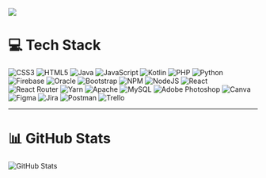 [![](https://visitcount.itsvg.in/api?id=Kitinun&icon=0&color=0)](https://visitcount.itsvg.in)

# 💻 Tech Stack
<p>
    <img src="https://img.shields.io/badge/css3-%231572B6.svg?style=flat&logo=css3&logoColor=white" alt="CSS3"/>
    <img src="https://img.shields.io/badge/html5-%23E34F26.svg?style=flat&logo=html5&logoColor=white" alt="HTML5"/>
    <img src="https://img.shields.io/badge/java-%23ED8B00.svg?style=flat&logo=java&logoColor=white" alt="Java"/>
    <img src="https://img.shields.io/badge/javascript-%23323330.svg?style=flat&logo=javascript&logoColor=%23F7DF1E" alt="JavaScript"/>
    <img src="https://img.shields.io/badge/kotlin-%230095D5.svg?style=flat&logo=kotlin&logoColor=white" alt="Kotlin"/>
    <img src="https://img.shields.io/badge/php-%23777BB4.svg?style=flat&logo=php&logoColor=white" alt="PHP"/>
    <img src="https://img.shields.io/badge/python-3670A0?style=flat&logo=python&logoColor=ffdd54" alt="Python"/>
    <img src="https://img.shields.io/badge/firebase-%23039BE5.svg?style=flat&logo=firebase" alt="Firebase"/>
    <img src="https://img.shields.io/badge/Oracle-F80000?style=flat&logo=oracle&logoColor=white" alt="Oracle"/>
    <img src="https://img.shields.io/badge/bootstrap-%23563D7C.svg?style=flat&logo=bootstrap&logoColor=white" alt="Bootstrap"/>
    <img src="https://img.shields.io/badge/NPM-%23000000.svg?style=flat&logo=npm&logoColor=white" alt="NPM"/>
    <img src="https://img.shields.io/badge/node.js-6DA55F?style=flat&logo=node.js&logoColor=white" alt="NodeJS"/>
    <img src="https://img.shields.io/badge/react-%2320232a.svg?style=flat&logo=react&logoColor=%2361DAFB" alt="React"/>
    <img src="https://img.shields.io/badge/React_Router-CA4245?style=flat&logo=react-router&logoColor=white" alt="React Router"/>
    <img src="https://img.shields.io/badge/yarn-%232C8EBB.svg?style=flat&logo=yarn&logoColor=white" alt="Yarn"/>
    <img src="https://img.shields.io/badge/apache-%23D42029.svg?style=flat&logo=apache&logoColor=white" alt="Apache"/>
    <img src="https://img.shields.io/badge/mysql-%2300f.svg?style=flat&logo=mysql&logoColor=white" alt="MySQL"/>
    <img src="https://img.shields.io/badge/adobephotoshop-%2331A8FF.svg?style=flat&logo=adobephotoshop&logoColor=white" alt="Adobe Photoshop"/>
    <img src="https://img.shields.io/badge/Canva-%2300C4CC.svg?style=flat&logo=Canva&logoColor=white" alt="Canva"/>
    <img src="https://img.shields.io/badge/figma-%23F24E1E.svg?style=flat&logo=figma&logoColor=white" alt="Figma"/>
    <img src="https://img.shields.io/badge/jira-%230A0FFF.svg?style=flat&logo=jira&logoColor=white" alt="Jira"/>
    <img src="https://img.shields.io/badge/Postman-FF6C37?style=flat&logo=postman&logoColor=white" alt="Postman"/>
    <img src="https://img.shields.io/badge/Trello-%23026AA7.svg?style=flat&logo=Trello&logoColor=white" alt="Trello"/>
</p>

---

# 📊 GitHub Stats
<p>
    <img src="https://github-readme-streak-stats.herokuapp.com/?user=Kitinun&theme=gotham&hide_border=true" alt="GitHub Stats"/>
</p>
